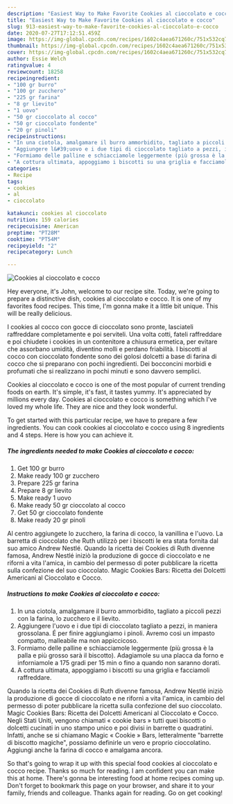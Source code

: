 ```yaml
---
description: "Easiest Way to Make Favorite Cookies al cioccolato e cocco"
title: "Easiest Way to Make Favorite Cookies al cioccolato e cocco"
slug: 913-easiest-way-to-make-favorite-cookies-al-cioccolato-e-cocco
date: 2020-07-27T17:12:51.459Z
image: https://img-global.cpcdn.com/recipes/1602c4aea671260c/751x532cq70/cookies-al-cioccolato-e-cocco-recipe-main-photo.jpg
thumbnail: https://img-global.cpcdn.com/recipes/1602c4aea671260c/751x532cq70/cookies-al-cioccolato-e-cocco-recipe-main-photo.jpg
cover: https://img-global.cpcdn.com/recipes/1602c4aea671260c/751x532cq70/cookies-al-cioccolato-e-cocco-recipe-main-photo.jpg
author: Essie Welch
ratingvalue: 4
reviewcount: 18258
recipeingredient:
- "100 gr burro"
- "100 gr zucchero"
- "225 gr farina"
- "8 gr lievito"
- "1 uovo"
- "50 gr cioccolato al cocco"
- "50 gr cioccolato fondente"
- "20 gr pinoli"
recipeinstructions:
- "In una ciotola, amalgamare il burro ammorbidito, tagliato a piccoli pezzi con la farina, lo zucchero e il lievito."
- "Aggiungere l&#39;uovo e i due tipi di cioccolato tagliato a pezzi, in maniera grossolana. É per finire aggiungiamo i pinoli. Avremo così un impasto compatto, malleabile ma non appiccicoso."
- "Formiamo delle palline e schiacciamole leggermente (più grossa è la palla e più grosso sarà il biscotto). Adagiamole su una placca da forno e inforniamole a 175 gradi per 15 min o fino a quando non saranno dorati."
- "A cottura ultimata, appoggiamo i biscotti su una griglia e facciamoli raffreddare."
categories:
- Recipe
tags:
- cookies
- al
- cioccolato

katakunci: cookies al cioccolato 
nutrition: 159 calories
recipecuisine: American
preptime: "PT28M"
cooktime: "PT54M"
recipeyield: "2"
recipecategory: Lunch

---
```



![Cookies al cioccolato e cocco](https://img-global.cpcdn.com/recipes/1602c4aea671260c/751x532cq70/cookies-al-cioccolato-e-cocco-recipe-main-photo.jpg)

Hey everyone, it's John, welcome to our recipe site. Today, we're going to prepare a distinctive dish, cookies al cioccolato e cocco. It is one of my favorites food recipes. This time, I'm gonna make it a little bit unique. This will be really delicious.

I cookies al cocco con gocce di cioccolato sono pronte, lasciateli raffreddare completamente e poi serviteli. Una volta cotti, fateli raffreddare e poi chiudete i cookies in un contenitore a chiusura ermetica, per evitare che assorbano umidità, diventino molli e perdano friabilità. I biscotti al cocco con cioccolato fondente sono dei golosi dolcetti a base di farina di cocco che si preparano con pochi ingredienti. Dei bocconcini morbidi e profumati che si realizzano in pochi minuti e sono davvero semplici.

Cookies al cioccolato e cocco is one of the most popular of current trending foods on earth. It's simple, it's fast, it tastes yummy. It's appreciated by millions every day. Cookies al cioccolato e cocco is something which I've loved my whole life. They are nice and they look wonderful.


To get started with this particular recipe, we have to prepare a few ingredients. You can cook cookies al cioccolato e cocco using 8 ingredients and 4 steps. Here is how you can achieve it.

<!--inarticleads1-->

##### The ingredients needed to make Cookies al cioccolato e cocco:

1. Get 100 gr burro
1. Make ready 100 gr zucchero
1. Prepare 225 gr farina
1. Prepare 8 gr lievito
1. Make ready 1 uovo
1. Make ready 50 gr cioccolato al cocco
1. Get 50 gr cioccolato fondente
1. Make ready 20 gr pinoli


Al centro aggiungete lo zucchero, la farina di cocco, la vanillina e l&#39;uovo. La barretta di cioccolato che Ruth utilizzò per i biscotti le era stata fornita dal suo amico Andrew Nestlé. Quando la ricetta dei Cookies di Ruth divenne famosa, Andrew Nestlé iniziò la produzione di gocce di cioccolato e ne rifornì a vita l&#39;amica, in cambio del permesso di poter pubblicare la ricetta sulla confezione del suo cioccolato. Magic Cookies Bars: Ricetta dei Dolcetti Americani al Cioccolato e Cocco. 

<!--inarticleads2-->

##### Instructions to make Cookies al cioccolato e cocco:

1. In una ciotola, amalgamare il burro ammorbidito, tagliato a piccoli pezzi con la farina, lo zucchero e il lievito.
1. Aggiungere l&#39;uovo e i due tipi di cioccolato tagliato a pezzi, in maniera grossolana. É per finire aggiungiamo i pinoli. Avremo così un impasto compatto, malleabile ma non appiccicoso.
1. Formiamo delle palline e schiacciamole leggermente (più grossa è la palla e più grosso sarà il biscotto). Adagiamole su una placca da forno e inforniamole a 175 gradi per 15 min o fino a quando non saranno dorati.
1. A cottura ultimata, appoggiamo i biscotti su una griglia e facciamoli raffreddare.


Quando la ricetta dei Cookies di Ruth divenne famosa, Andrew Nestlé iniziò la produzione di gocce di cioccolato e ne rifornì a vita l&#39;amica, in cambio del permesso di poter pubblicare la ricetta sulla confezione del suo cioccolato. Magic Cookies Bars: Ricetta dei Dolcetti Americani al Cioccolato e Cocco. Negli Stati Uniti, vengono chiamati « cookie bars » tutti quei biscotti o dolcetti cucinati in uno stampo unico e poi divisi in barrette o quadratini. Infatti, anche se si chiamano Magic « Cookie » Bars, letteralmente &#34;barrette di biscotto magiche&#34;, possiamo definirle un vero e proprio cioccolatino. Aggiungi anche la farina di cocco e amalgama ancora. 

So that's going to wrap it up with this special food cookies al cioccolato e cocco recipe. Thanks so much for reading. I am confident you can make this at home. There's gonna be interesting food at home recipes coming up. Don't forget to bookmark this page on your browser, and share it to your family, friends and colleague. Thanks again for reading. Go on get cooking!
